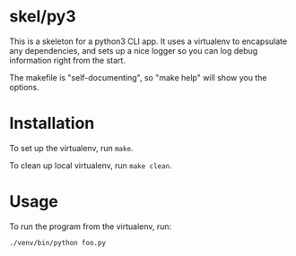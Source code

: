# skel/py3

This is a skeleton for a python3 CLI app. It uses a virtualenv to encapsulate
any dependencies, and sets up a nice logger so you can log debug information
right from the start.

The makefile is "self-documenting", so "make help" will show you the options.

# Installation

To set up the virtualenv, run `make`.

To clean up local virtualenv, run `make clean`.

# Usage

To run the program from the virtualenv, run:
```
./venv/bin/python foo.py
```
